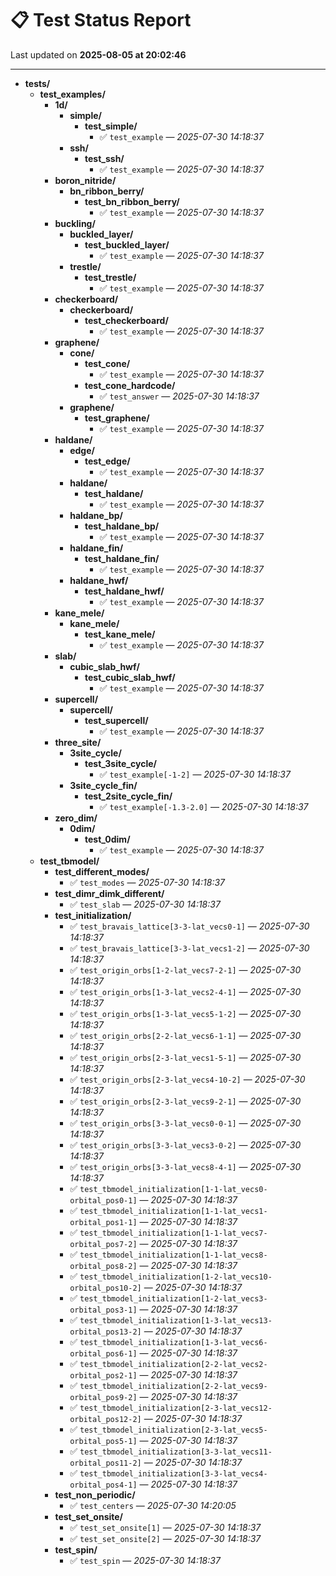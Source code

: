 # 📋 Test Status Report

Last updated on **2025-08-05 at 20:02:46**

---

- **tests/**
  - **test_examples/**
    - **1d/**
      - **simple/**
        - **test_simple/**
          - ✅ `test_example` — *2025-07-30 14:18:37*
      - **ssh/**
        - **test_ssh/**
          - ✅ `test_example` — *2025-07-30 14:18:37*
    - **boron_nitride/**
      - **bn_ribbon_berry/**
        - **test_bn_ribbon_berry/**
          - ✅ `test_example` — *2025-07-30 14:18:37*
    - **buckling/**
      - **buckled_layer/**
        - **test_buckled_layer/**
          - ✅ `test_example` — *2025-07-30 14:18:37*
      - **trestle/**
        - **test_trestle/**
          - ✅ `test_example` — *2025-07-30 14:18:37*
    - **checkerboard/**
      - **checkerboard/**
        - **test_checkerboard/**
          - ✅ `test_example` — *2025-07-30 14:18:37*
    - **graphene/**
      - **cone/**
        - **test_cone/**
          - ✅ `test_example` — *2025-07-30 14:18:37*
        - **test_cone_hardcode/**
          - ✅ `test_answer` — *2025-07-30 14:18:37*
      - **graphene/**
        - **test_graphene/**
          - ✅ `test_example` — *2025-07-30 14:18:37*
    - **haldane/**
      - **edge/**
        - **test_edge/**
          - ✅ `test_example` — *2025-07-30 14:18:37*
      - **haldane/**
        - **test_haldane/**
          - ✅ `test_example` — *2025-07-30 14:18:37*
      - **haldane_bp/**
        - **test_haldane_bp/**
          - ✅ `test_example` — *2025-07-30 14:18:37*
      - **haldane_fin/**
        - **test_haldane_fin/**
          - ✅ `test_example` — *2025-07-30 14:18:37*
      - **haldane_hwf/**
        - **test_haldane_hwf/**
          - ✅ `test_example` — *2025-07-30 14:18:37*
    - **kane_mele/**
      - **kane_mele/**
        - **test_kane_mele/**
          - ✅ `test_example` — *2025-07-30 14:18:37*
    - **slab/**
      - **cubic_slab_hwf/**
        - **test_cubic_slab_hwf/**
          - ✅ `test_example` — *2025-07-30 14:18:37*
    - **supercell/**
      - **supercell/**
        - **test_supercell/**
          - ✅ `test_example` — *2025-07-30 14:18:37*
    - **three_site/**
      - **3site_cycle/**
        - **test_3site_cycle/**
          - ✅ `test_example[-1-2]` — *2025-07-30 14:18:37*
      - **3site_cycle_fin/**
        - **test_2site_cycle_fin/**
          - ✅ `test_example[-1.3-2.0]` — *2025-07-30 14:18:37*
    - **zero_dim/**
      - **0dim/**
        - **test_0dim/**
          - ✅ `test_example` — *2025-07-30 14:18:37*
  - **test_tbmodel/**
    - **test_different_modes/**
      - ✅ `test_modes` — *2025-07-30 14:18:37*
    - **test_dimr_dimk_different/**
      - ✅ `test_slab` — *2025-07-30 14:18:37*
    - **test_initialization/**
      - ✅ `test_bravais_lattice[3-3-lat_vecs0-1]` — *2025-07-30 14:18:37*
      - ✅ `test_bravais_lattice[3-3-lat_vecs1-2]` — *2025-07-30 14:18:37*
      - ✅ `test_origin_orbs[1-2-lat_vecs7-2-1]` — *2025-07-30 14:18:37*
      - ✅ `test_origin_orbs[1-3-lat_vecs2-4-1]` — *2025-07-30 14:18:37*
      - ✅ `test_origin_orbs[1-3-lat_vecs5-1-2]` — *2025-07-30 14:18:37*
      - ✅ `test_origin_orbs[2-2-lat_vecs6-1-1]` — *2025-07-30 14:18:37*
      - ✅ `test_origin_orbs[2-3-lat_vecs1-5-1]` — *2025-07-30 14:18:37*
      - ✅ `test_origin_orbs[2-3-lat_vecs4-10-2]` — *2025-07-30 14:18:37*
      - ✅ `test_origin_orbs[2-3-lat_vecs9-2-1]` — *2025-07-30 14:18:37*
      - ✅ `test_origin_orbs[3-3-lat_vecs0-0-1]` — *2025-07-30 14:18:37*
      - ✅ `test_origin_orbs[3-3-lat_vecs3-0-2]` — *2025-07-30 14:18:37*
      - ✅ `test_origin_orbs[3-3-lat_vecs8-4-1]` — *2025-07-30 14:18:37*
      - ✅ `test_tbmodel_initialization[1-1-lat_vecs0-orbital_pos0-1]` — *2025-07-30 14:18:37*
      - ✅ `test_tbmodel_initialization[1-1-lat_vecs1-orbital_pos1-1]` — *2025-07-30 14:18:37*
      - ✅ `test_tbmodel_initialization[1-1-lat_vecs7-orbital_pos7-2]` — *2025-07-30 14:18:37*
      - ✅ `test_tbmodel_initialization[1-1-lat_vecs8-orbital_pos8-2]` — *2025-07-30 14:18:37*
      - ✅ `test_tbmodel_initialization[1-2-lat_vecs10-orbital_pos10-2]` — *2025-07-30 14:18:37*
      - ✅ `test_tbmodel_initialization[1-2-lat_vecs3-orbital_pos3-1]` — *2025-07-30 14:18:37*
      - ✅ `test_tbmodel_initialization[1-3-lat_vecs13-orbital_pos13-2]` — *2025-07-30 14:18:37*
      - ✅ `test_tbmodel_initialization[1-3-lat_vecs6-orbital_pos6-1]` — *2025-07-30 14:18:37*
      - ✅ `test_tbmodel_initialization[2-2-lat_vecs2-orbital_pos2-1]` — *2025-07-30 14:18:37*
      - ✅ `test_tbmodel_initialization[2-2-lat_vecs9-orbital_pos9-2]` — *2025-07-30 14:18:37*
      - ✅ `test_tbmodel_initialization[2-3-lat_vecs12-orbital_pos12-2]` — *2025-07-30 14:18:37*
      - ✅ `test_tbmodel_initialization[2-3-lat_vecs5-orbital_pos5-1]` — *2025-07-30 14:18:37*
      - ✅ `test_tbmodel_initialization[3-3-lat_vecs11-orbital_pos11-2]` — *2025-07-30 14:18:37*
      - ✅ `test_tbmodel_initialization[3-3-lat_vecs4-orbital_pos4-1]` — *2025-07-30 14:18:37*
    - **test_non_periodic/**
      - ✅ `test_centers` — *2025-07-30 14:20:05*
    - **test_set_onsite/**
      - ✅ `test_set_onsite[1]` — *2025-07-30 14:18:37*
      - ✅ `test_set_onsite[2]` — *2025-07-30 14:18:37*
    - **test_spin/**
      - ✅ `test_spin` — *2025-07-30 14:18:37*
